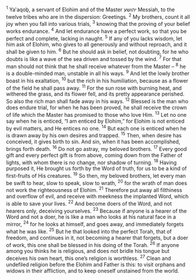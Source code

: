 <sup>1</sup> Ya‛aqoḇ, a servant of Elohim and of the Master יהושע Messiah, to the twelve tribes who are in the dispersion: Greetings.
<sup>2</sup> My brothers, count it all joy when you fall into various trials,
<sup>3</sup> knowing that the proving of your belief works endurance.
<sup>4</sup> And let endurance have a perfect work, so that you be perfect and complete, lacking in naught.
<sup>5</sup> If any of you lacks wisdom, let him ask of Elohim, who gives to all generously and without reproach, and it shall be given to him.
<sup>6</sup> But he should ask in belief, not doubting, for he who doubts is like a wave of the sea driven and tossed by the wind.
<sup>7</sup> For that man should not think that he shall receive whatever from the Master –
<sup>8</sup> he is a double-minded man, unstable in all his ways.
<sup>9</sup> And let the lowly brother boast in his exaltation,
<sup>10</sup> but the rich in his humiliation, because as a flower of the field he shall pass away.
<sup>11</sup> For the sun rose with burning heat, and withered the grass, and its flower fell, and its pretty appearance perished. So also the rich man shall fade away in his ways.
<sup>12</sup> Blessed is the man who does endure trial, for when he has been proved, he shall receive the crown of life which the Master has promised to those who love Him.
<sup>13</sup> Let no one say when he is enticed, “I am enticed by Elohim,” for Elohim is not enticed by evil matters, and He entices no one.
<sup>14</sup> But each one is enticed when he is drawn away by his own desires and trapped.
<sup>15</sup> Then, when desire has conceived, it gives birth to sin. And sin, when it has been accomplished, brings forth death.
<sup>16</sup> Do not go astray, my beloved brothers.
<sup>17</sup> Every good gift and every perfect gift is from above, coming down from the Father of lights, with whom there is no change, nor shadow of turning.
<sup>18</sup> Having purposed it, He brought us forth by the Word of truth, for us to be a kind of first-fruits of His creatures.
<sup>19</sup> So then, my beloved brothers, let every man be swift to hear, slow to speak, slow to wrath,
<sup>20</sup> for the wrath of man does not work the righteousness of Elohim.
<sup>21</sup> Therefore put away all filthiness and overflow of evil, and receive with meekness the implanted Word, which is able to save your lives.
<sup>22</sup> And become doers of the Word, and not hearers only, deceiving yourselves.
<sup>23</sup> Because if anyone is a hearer of the Word and not a doer, he is like a man who looks at his natural face in a mirror,
<sup>24</sup> for he looks at himself, and goes away, and immediately forgets what he was like.
<sup>25</sup> But he that looked into the perfect Torah, that of freedom, and continues in it, not becoming a hearer that forgets, but a doer of work, this one shall be blessed in his doing of the Torah.
<sup>26</sup> If anyone among you thinks he is religious, and does not bridle his tongue but deceives his own heart, this one’s religion is worthless.
<sup>27</sup> Clean and undefiled religion before the Elohim and Father is this: to visit orphans and widows in their affliction, and to keep oneself unstained from the world.
